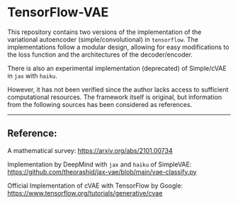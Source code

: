 # TensorFlow-VAE

This repository contains two versions of the implementation of the variational autoencoder (simple/convolutional) in `tensorflow`. The implementations follow a modular design, allowing for easy modifications to the loss function and the architectures of the decoder/encoder. 

There is also an experimental implementation (deprecated) of Simple/cVAE in `jax` with `haiku`. 

However, it has not been verified since the author lacks access to sufficient computational resources. The framework itself is original, but information from the following sources has been considered as references.

--- 

## Reference:

A mathematical survey: https://arxiv.org/abs/2101.00734

Implementation by DeepMind with `jax` and `haiku` of SimpleVAE: https://github.com/theorashid/jax-vae/blob/main/vae-classify.py

Official Implementation of cVAE with TensorFlow by Google: https://www.tensorflow.org/tutorials/generative/cvae